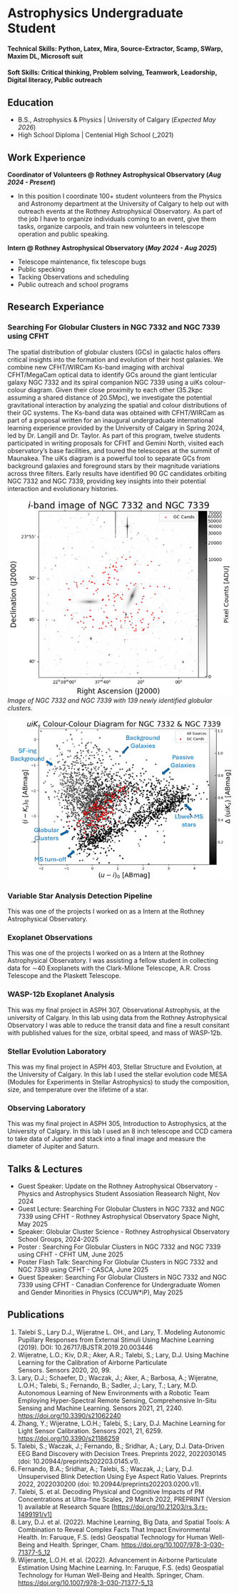 # Astrophysics Undergraduate Student

#### Technical Skills: Python, Latex, Mira, Source-Extractor, Scamp, SWarp, Maxim DL, Microsoft suit
#### Soft Skills: Critical thinking, Problem solving, Teamwork, Leadorship, Digital literacy, Public outreach

## Education 			        		
- B.S., Astrophysics & Physics | University of Calgary (_Expected May 2026_)
- High School Diploma | Centenial High School (_2021)

## Work Experience
**Coordinator of Volunteers @ Rothney Astrophysical Observatory (_Aug 2024 - Present_)**
- In this position I coordinate 100+ student volunteers from the Physics and Astronomy department at the University of Calgary to help out with outreach events at the Rothney Astrophysical Observatory. As part of the job I have to organize individuals coming to an event, give them tasks, organize carpools, and train new volunteers in telescope operation and public speaking.

**Intern @ Rothney Astrophysical Observatory (_May 2024 - Aug 2025_)**
- Telescope maintenance, fix telescope bugs
- Public specking
- Tacking Observations and scheduling
- Public outreach and school programs

## Research Experiance
### Searching For Globular Clusters in NGC 7332 and NGC 7339 using CFHT
<!--[Publication](https://www.mdpi.com/1424-8220/22/8/3048) -->

The spatial distribution of globular clusters (GCs) in galactic halos offers critical insights into the formation and evolution of their host galaxies. We combine new CFHT/WIRCam Ks-band imaging with archival CFHT/MegaCam optical data to identify GCs around the giant lenticular galaxy NGC 7332 and its spiral companion NGC 7339 using a uiKs colour-colour diagram. Given their close proximity to each other (35.2kpc assuming a shared distance of 20.5Mpc), we investigate the potential gravitational interaction by analyzing the spatial and colour distributions of their GC systems. The Ks-band data was obtained with CFHT/WIRCam as part of a proposal written for an inaugural undergraduate international learning experience provided by the University of Calgary in Spring 2024, led by Dr. Langill and Dr. Taylor. As part of this program, twelve students participated in writing proposals for CFHT and Gemini North, visited each observatory’s base facilities, and toured the telescopes at the summit of Maunakea. The uiKs diagram is a powerful tool to separate GCs from background galaxies and foreground stars by their magnitude variations across three filters. Early results have identified 90 GC candidates orbiting NGC 7332 and NGC 7339, providing key insights into their potential interaction and evolutionary histories.

![NGC 7332 & NGC 7339 With Found Globular Clusters](/assets/img/NGC7332-7339withgc.png)
*Image of NGC 7332 and NGC 7339 with 139 newly identified globular clusters.*

![NGC 7332 & NGC 7339 With Found Globular Clusters](/assets/img/uiks_cc_diagram_w_labbles.png)
<!--![EEG Band Discovery](/assets/img/eeg_band_discovery.jpeg)-->

### Variable Star Analysis Detection Pipeline
<!--[Publication](https://www.mdpi.com/1424-8220/22/11/4240)-->

This was one of the projects I worked on as a Intern at the Rothney Astrophysical Observatory.

### Exoplanet Observations 
<!--[Publication](https://www.mdpi.com/1424-8220/22/11/4240)-->

This was one of the projects I worked on as a Intern at the Rothney Astrophysical Observatory. I was assisting a fellow student in collecting data for ∼40 Exoplanets with the Clark-Milone Telescope, A.R. Cross Telescope and the Plaskett Telescope.

### WASP-12b Exoplanet Analysis
<!--[Publication](https://www.mdpi.com/1424-8220/22/11/4240)-->

This was my final project in ASPH 307, Observational Astrophysis, at the university of Calgary. In this lab using data from the Rothney Astrophysical Observatory I was able to reduce the transit data and fine a result consitant with published values for the size, orbital speed, and mass of WASP-12b.

### Stellar Evolution Laboratory 
<!--[Publication](https://www.mdpi.com/1424-8220/22/11/4240)-->

This was my final project in ASPH 403, Stellar Structure and Evolution, at the University of Calgary. In this lab I used the stellar evolution code MESA (Modules for Experiments in Stellar Astrophysics) to study the composition, size, and temperature over the lifetime of a star.

### Observing Laboratory 
<!--[Publication](https://www.mdpi.com/1424-8220/22/11/4240)-->

This was my final project in ASPH 305, Introduction to Astrophysics, at the University of Calgary. In this lab I used an 8 inch telescope and CCD camera to take data of Jupiter and stack into a final image and measure the diameter of Jupiter and Saturn.

<!--![Bike Study](/assets/img/bike_study.jpeg)-->

## Talks & Lectures
- Guest Speaker: Update on the Rothney Astrophysical Observatory  - Physics and Astrophysics Student Assosiation Reasearch Night, Nov 2024
- Guest Lecture: Searching For Globular Clusters in NGC 7332 and NGC 7339 using CFHT - Rothney Astrophysical Observatory Space Night, May 2025
- Speaker: Globular Cluster Science - Rothney Astrophysical Observatory School Groups, 2024-2025
- Poster :  Searching For Globular Clusters in NGC 7332 and NGC 7339 using CFHT - CFHT UM, June 2025
- Poster Flash Talk:  Searching For Globular Clusters in NGC 7332 and NGC 7339 using CFHT - CASCA, June 2025
- Guest Speaker: Searching For Globular Clusters in NGC 7332 and NGC 7339 using CFHT - Canadian Conference for Undergraduate Women and Gender Minorities in Physics (CCUW*iP), May 2025

<!--- [Data Science YouTube](https://www.youtube.com/channel/UCa9gErQ9AE5jT2DZLjXBIdA)-->

## Publications
1. Talebi S., Lary D.J., Wijeratne L. OH., and Lary, T. Modeling Autonomic Pupillary Responses from External Stimuli Using Machine Learning (2019). DOI: 10.26717/BJSTR.2019.20.003446
2. Wijeratne, L.O.; Kiv, D.R.; Aker, A.R.; Talebi, S.; Lary, D.J. Using Machine Learning for the Calibration of Airborne Particulate Sensors. Sensors 2020, 20, 99.
3. Lary, D.J.; Schaefer, D.; Waczak, J.; Aker, A.; Barbosa, A.; Wijeratne, L.O.H.; Talebi, S.; Fernando, B.; Sadler, J.; Lary, T.; Lary, M.D. Autonomous Learning of New Environments with a Robotic Team Employing Hyper-Spectral Remote Sensing, Comprehensive In-Situ Sensing and Machine Learning. Sensors 2021, 21, 2240. https://doi.org/10.3390/s21062240
4. Zhang, Y.; Wijeratne, L.O.H.; Talebi, S.; Lary, D.J. Machine Learning for Light Sensor Calibration. Sensors 2021, 21, 6259. https://doi.org/10.3390/s21186259
5. Talebi, S.; Waczak, J.; Fernando, B.; Sridhar, A.; Lary, D.J. Data-Driven EEG Band Discovery with Decision Trees. Preprints 2022, 2022030145 (doi: 10.20944/preprints202203.0145.v1).
6. Fernando, B.A.; Sridhar, A.; Talebi, S.; Waczak, J.; Lary, D.J. Unsupervised Blink Detection Using Eye Aspect Ratio Values. Preprints 2022, 2022030200 (doi: 10.20944/preprints202203.0200.v1).
7. Talebi, S. et al. Decoding Physical and Cognitive Impacts of PM Concentrations at Ultra-fine Scales, 29 March 2022, PREPRINT (Version 1) available at Research Square [https://doi.org/10.21203/rs.3.rs-1499191/v1]
8. Lary, D.J. et al. (2022). Machine Learning, Big Data, and Spatial Tools: A Combination to Reveal Complex Facts That Impact Environmental Health. In: Faruque, F.S. (eds) Geospatial Technology for Human Well-Being and Health. Springer, Cham. https://doi.org/10.1007/978-3-030-71377-5_12
9. Wijerante, L.O.H. et al. (2022). Advancement in Airborne Particulate Estimation Using Machine Learning. In: Faruque, F.S. (eds) Geospatial Technology for Human Well-Being and Health. Springer, Cham. https://doi.org/10.1007/978-3-030-71377-5_13

<!-- - [Data Science Blog](https://medium.com/@shawhin)-->
